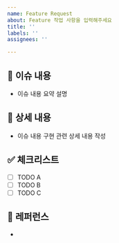 ```yaml
---
name: Feature Request
about: Feature 작업 사항을 입력해주세요
title: ''
labels: ''
assignees: ''

---
```


## 🧾 이슈 내용
- 이슈 내용 요약 설명

## 📝 상세 내용
- 이슈 내용 구현 관련 상세 내용 작성

## ✅ 체크리스트
- [ ] TODO A
- [ ] TODO B
- [ ] TODO C

## 📍 레퍼런스
-
